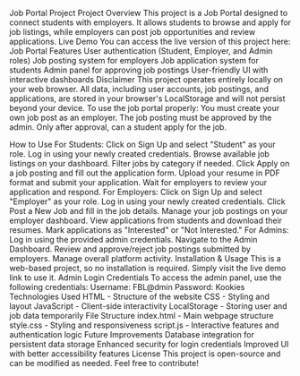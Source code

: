 Job Portal Project
Project Overview
This project is a Job Portal designed to connect students with employers. It allows students to browse and apply for job listings, while employers can post job opportunities and review applications.
Live Demo
You can access the live version of this project here: Job Portal
Features
User authentication (Student, Employer, and Admin roles)
Job posting system for employers
Job application system for students
Admin panel for approving job postings
User-friendly UI with interactive dashboards
Disclaimer
This project operates entirely locally on your web browser. All data, including user accounts, job postings, and applications, are stored in your browser's LocalStorage and will not persist beyond your device. To use the job portal properly:
You must create your own job post as an employer.
The job posting must be approved by the admin.
Only after approval, can a student apply for the job.

How to Use
For Students:
Click on Sign Up and select "Student" as your role.
Log in using your newly created credentials.
Browse available job listings on your dashboard.
Filter jobs by category if needed.
Click Apply on a job posting and fill out the application form.
Upload your resume in PDF format and submit your application.
Wait for employers to review your application and respond.
For Employers:
Click on Sign Up and select "Employer" as your role.
Log in using your newly created credentials.
Click Post a New Job and fill in the job details.
Manage your job postings on your employer dashboard.
View applications from students and download their resumes.
Mark applications as "Interested" or "Not Interested."
For Admins:
Log in using the provided admin credentials.
Navigate to the Admin Dashboard.
Review and approve/reject job postings submitted by employers.
Manage overall platform activity.
Installation & Usage
This is a web-based project, so no installation is required. Simply visit the live demo link to use it.
Admin Login Credentials
To access the admin panel, use the following credentials:
Username: FBL@dmin
Password: Kookies
Technologies Used
HTML - Structure of the website
CSS - Styling and layout
JavaScript - Client-side interactivity
LocalStorage - Storing user and job data temporarily
File Structure
index.html - Main webpage structure
style.css - Styling and responsiveness
script.js - Interactive features and authentication logic
Future Improvements
Database integration for persistent data storage
Enhanced security for login credentials
Improved UI with better accessibility features
License
This project is open-source and can be modified as needed. Feel free to contribute!



